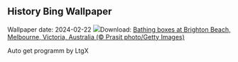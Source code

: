 ## History Bing Wallpaper
Wallpaper date: 2024-02-22
![](https://www.bing.com/th?id=OHR.BrightonBoxes_EN-IN0857435294_UHD.jpg&w=1000)Download: [Bathing boxes at Brighton Beach, Melbourne, Victoria, Australia (© Prasit photo/Getty Images)](https://www.bing.com/th?id=OHR.BrightonBoxes_EN-IN0857435294_UHD.jpg)

Auto get programm by LtgX
